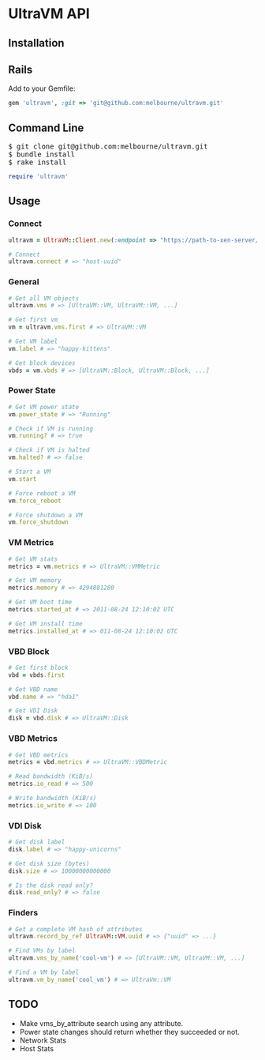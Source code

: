 # UltraVM API

## Installation

## Rails
Add to your Gemfile:

``` ruby
gem 'ultravm', :git => 'git@github.com:melbourne/ultravm.git'
```

## Command Line

<pre>
$ git clone git@github.com:melbourne/ultravm.git
$ bundle install
$ rake install
</pre>

``` ruby
require 'ultravm'
```

## Usage

### Connect 
``` ruby
ultravm = UltraVM::Client.new(:endpoint => "https://path-to-xen-server/", :password => "kittens")

# Connect
ultravm.connect # => "host-uuid"
```

### General
``` ruby
# Get all VM objects
ultravm.vms # => [UltraVM::VM, UltraVM::VM, ...]

# Get first vm
vm = ultravm.vms.first # => UltraVM::VM

# Get VM label
vm.label # => "happy-kittens"

# Get block devices
vbds = vm.vbds # => [UltraVM::Block, UltraVM::Block, ...]
```

### Power State

``` ruby
# Get VM power state
vm.power_state # => "Running"

# Check if VM is running
vm.running? # => true

# Check if VM is halted
vm.halted? # => false

# Start a VM
vm.start

# Force reboot a VM
vm.force_reboot

# Force shutdown a VM
vm.force_shutdown

```

### VM Metrics
``` ruby
# Get VM stats
metrics = vm.metrics # => UltraVM::VMMetric

# Get VM memory
metrics.memory # => 4294881280

# Get VM boot time
metrics.started_at # => 2011-08-24 12:10:02 UTC

# Get VM install time
metrics.installed_at # => 011-08-24 12:10:02 UTC 
```

### VBD Block
``` ruby
# Get first block
vbd = vbds.first

# Get VBD name
vbd.name # => "hda1"

# Get VDI Disk
disk = vbd.disk # => UltraVM::Disk
```

### VBD Metrics
``` ruby
# Get VBD metrics
metrics = vbd.metrics # => UltraVM::VBDMetric

# Read bandwidth (KiB/s)
metrics.io_read # => 500

# Write bandwidth (KiB/s)
metrics.io_write # => 100
```

### VDI Disk
``` ruby
# Get disk label
disk.label # => "happy-unicorns"

# Get disk size (bytes)
disk.size # => 10000000000000

# Is the disk read only?
disk.read_only? # => false
```

### Finders

``` ruby
# Get a complete VM hash of attributes
ultravm.record_by_ref UltraVM::VM.uuid # => {"uuid" => ...}

# Find VMs by label
ultravm.vms_by_name('cool-vm') # => [UltraVM::VM, UltraVM::VM, ...]

# Find a VM by label
ultravm.vm_by_name('cool_vm') # => UltraVm::VM
```


## TODO
* Make vms_by_attribute search using any attribute.
* Power state changes should return whether they succeeded or not.
* Network Stats
* Host Stats
